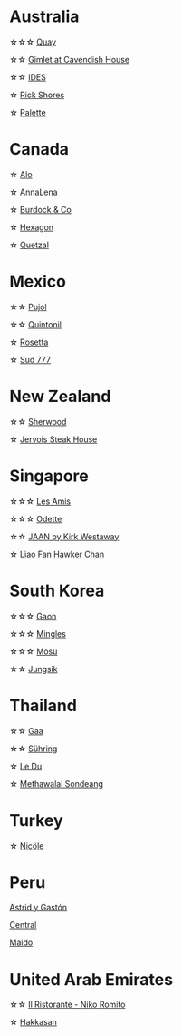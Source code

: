 # Australia
☆☆☆ [Quay](https://www.instagram.com/p/C43wERBSe1P/?hl=en)

☆☆ [Gimlet at Cavendish House](https://www.instagram.com/p/C5k-fbHLoXK/?igsh=NTc4MTIwNjQ2YQ==)

☆☆ [IDES](https://www.instagram.com/p/C5iXbqRy2Ef/?hl=en)

☆ [Rick Shores](https://www.instagram.com/p/C5GCarQy0tq/?hl=en)

☆ [Palette](https://www.instagram.com/p/C5E7QNuyrqn/?igsh=NTc4MTIwNjQ2YQ==)

# Canada
☆ [Alo](https://www.instagram.com/p/DMuNe_DO6td/?hl=en&img_index=1)

☆ [AnnaLena](https://www.instagram.com/p/C4i405ZvhLl/?hl=en)

☆ [Burdock & Co](https://www.instagram.com/p/C4iIgPCLQiU/?hl=en)

☆ [Hexagon](https://www.instagram.com/p/DMwucUDuoiY/?utm_source=ig_web_copy_link&igsh=MzRlODBiNWFlZA==)

☆ [Quetzal](https://www.instagram.com/p/DMwKGSmSjTI/?hl=en&img_index=1)

# Mexico
☆☆ [Pujol](https://www.instagram.com/p/C0ddiLSuzOq/?hl=en)

☆☆ [Quintonil](https://www.instagram.com/p/C0db8wEOMqo/?hl=en)

☆ [Rosetta](https://www.instagram.com/p/C0h18xaPCpr/?hl=en)

☆ [Sud 777](https://www.instagram.com/p/C4eHiBMPXFs/?hl=en)

# New Zealand
☆☆ [Sherwood](https://www.instagram.com/p/C5QWL8GyDtz/?igsh=NTc4MTIwNjQ2YQ==)

☆ [Jervois Steak House](https://www.instagram.com/p/C5cGa6SP_6X/?igsh=NTc4MTIwNjQ2YQ==)

# Singapore
☆☆☆ [Les Amis](https://www.instagram.com/p/C0dlk_LOV5v/?hl=en)

☆☆☆ [Odette](https://www.instagram.com/p/C0gH4ShO30z/?hl=en)

☆☆ [JAAN by Kirk Westaway](https://www.instagram.com/p/DCpgOx5zDx7/?hl=en)

☆ [Liao Fan Hawker Chan](https://www.instagram.com/p/C4TPmeNR5rO/?hl=en)

# South Korea
☆☆☆ [Gaon](https://www.instagram.com/p/C2VuC2vyO4x/?hl=en)

☆☆☆ [Mingles](https://www.instagram.com/p/C0labBROHUs/?hl=en)

☆☆☆ [Mosu](https://www.instagram.com/p/C4TSawOxrUD/?hl=en)

☆☆ [Jungsik](https://www.instagram.com/p/C0v1IPBu7DI/?hl=en)

# Thailand
☆☆ [Gaa](https://www.instagram.com/p/C01q0T_uvYq/?hl=en)

☆☆ [Sühring](https://www.instagram.com/p/C0la60EOtBr/?hl=en)

☆ [Le Du](https://www.instagram.com/p/C0hig7zSF_g/?hl=en)

☆ [Methawalai Sondeang](https://www.instagram.com/p/C4V6CpnxkqV/?hl=en)

# Turkey
☆ [Nicöle](https://www.instagram.com/p/C0o04bBrAXv/?hl=en)

# Peru
[Astrid y Gastón](https://www.instagram.com/p/C0vzpoWu1nh/?hl=en)

[Central](https://www.instagram.com/p/C0gQIfQOEux/?hl=en)

[Maido](https://www.instagram.com/p/C0h21OUPkQu/?hl=en)

# United Arab Emirates
☆☆ [Il Ristorante - Niko Romito](https://www.instagram.com/p/C0hsGCLxjF1/?hl=en)

☆ [Hakkasan](https://www.instagram.com/p/C4qE2iuLyv2/?hl=en)
